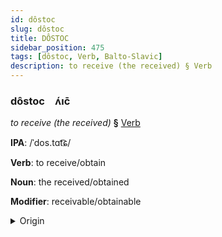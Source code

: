 ```yaml
---
id: dôstoc
slug: dôstoc
title: DÔSTOC
sidebar_position: 475
tags: [dôstoc, Verb, Balto-Slavic]
description: to receive (the received) § Verb
---
```


### dôstoc&emsp;<span kind="abugida">ʌ́ıc̄</span>

*to receive (the received)* **§** [Verb](../../tags/Verb)

**IPA**: /ˈdos.tɑt͡ɕ/

**Verb**: to receive/obtain

**Noun**: the received/obtained

**Modifier**: receivable/obtainable

<details>
    <summary>Origin</summary>
    Polish dostać /ˈdɔ.stat͡ɕ/<br/>
    <em>Balto-Slavic Language Family</em>
</details>